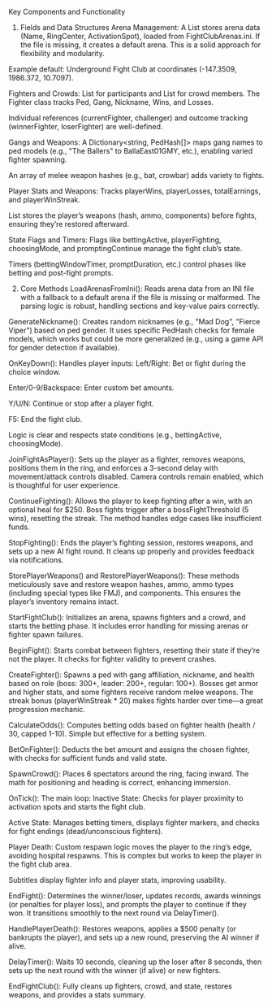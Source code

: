 Key Components and Functionality
1. Fields and Data Structures
Arena Management: 
A List<Arena> stores arena data (Name, RingCenter, ActivationSpot), loaded from FightClubArenas.ini. If the file is missing, it creates a default arena. This is a solid approach for flexibility and modularity.

Example default: Underground Fight Club at coordinates (-147.3509, 1986.372, 10.7097).

Fighters and Crowds: 
List<Fighter> for participants and List<Ped> for crowd members. The Fighter class tracks Ped, Gang, Nickname, Wins, and Losses.

Individual references (currentFighter, challenger) and outcome tracking (winnerFighter, loserFighter) are well-defined.

Gangs and Weapons: 
A Dictionary<string, PedHash[]> maps gang names to ped models (e.g., "The Ballers" to BallaEast01GMY, etc.), enabling varied fighter spawning.

An array of melee weapon hashes (e.g., bat, crowbar) adds variety to fights.

Player Stats and Weapons: 
Tracks playerWins, playerLosses, totalEarnings, and playerWinStreak.

List<PlayerWeaponData> stores the player’s weapons (hash, ammo, components) before fights, ensuring they’re restored afterward.

State Flags and Timers: 
Flags like bettingActive, playerFighting, choosingMode, and promptingContinue manage the fight club’s state.

Timers (bettingWindowTimer, promptDuration, etc.) control phases like betting and post-fight prompts.

2. Core Methods
LoadArenasFromIni(): 
Reads arena data from an INI file with a fallback to a default arena if the file is missing or malformed. The parsing logic is robust, handling sections and key-value pairs correctly.

GenerateNickname(): 
Creates random nicknames (e.g., "Mad Dog", "Fierce Viper") based on ped gender. It uses specific PedHash checks for female models, which works but could be more generalized (e.g., using a game API for gender detection if available).

OnKeyDown(): 
Handles player inputs:
Left/Right: Bet or fight during the choice window.

Enter/0-9/Backspace: Enter custom bet amounts.

Y/U/N: Continue or stop after a player fight.

F5: End the fight club.

Logic is clear and respects state conditions (e.g., bettingActive, choosingMode).

JoinFightAsPlayer(): 
Sets up the player as a fighter, removes weapons, positions them in the ring, and enforces a 3-second delay with movement/attack controls disabled. Camera controls remain enabled, which is thoughtful for user experience.

ContinueFighting(): 
Allows the player to keep fighting after a win, with an optional heal for $250. Boss fights trigger after a bossFightThreshold (5 wins), resetting the streak. The method handles edge cases like insufficient funds.

StopFighting(): 
Ends the player’s fighting session, restores weapons, and sets up a new AI fight round. It cleans up properly and provides feedback via notifications.

StorePlayerWeapons() and RestorePlayerWeapons(): 
These methods meticulously save and restore weapon hashes, ammo, ammo types (including special types like FMJ), and components. This ensures the player’s inventory remains intact.

StartFightClub(): 
Initializes an arena, spawns fighters and a crowd, and starts the betting phase. It includes error handling for missing arenas or fighter spawn failures.

BeginFight(): 
Starts combat between fighters, resetting their state if they’re not the player. It checks for fighter validity to prevent crashes.

CreateFighter(): 
Spawns a ped with gang affiliation, nickname, and health based on role (boss: 300+, leader: 200+, regular: 100+). Bosses get armor and higher stats, and some fighters receive random melee weapons. The streak bonus (playerWinStreak * 20) makes fights harder over time—a great progression mechanic.

CalculateOdds(): 
Computes betting odds based on fighter health (health / 30, capped 1-10). Simple but effective for a betting system.

BetOnFighter(): 
Deducts the bet amount and assigns the chosen fighter, with checks for sufficient funds and valid state.

SpawnCrowd(): 
Places 6 spectators around the ring, facing inward. The math for positioning and heading is correct, enhancing immersion.

OnTick(): 
The main loop:
Inactive State: Checks for player proximity to activation spots and starts the fight club.

Active State: Manages betting timers, displays fighter markers, and checks for fight endings (dead/unconscious fighters).

Player Death: Custom respawn logic moves the player to the ring’s edge, avoiding hospital respawns. This is complex but works to keep the player in the fight club area.

Subtitles display fighter info and player stats, improving usability.

EndFight(): 
Determines the winner/loser, updates records, awards winnings (or penalties for player loss), and prompts the player to continue if they won. It transitions smoothly to the next round via DelayTimer().

HandlePlayerDeath(): 
Restores weapons, applies a $500 penalty (or bankrupts the player), and sets up a new round, preserving the AI winner if alive.

DelayTimer(): 
Waits 10 seconds, cleaning up the loser after 8 seconds, then sets up the next round with the winner (if alive) or new fighters.

EndFightClub(): 
Fully cleans up fighters, crowd, and state, restores weapons, and provides a stats summary.

